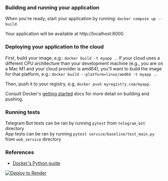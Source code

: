 ### Building and running your application

When you're ready, start your application by running:
`docker compose up --build`.

Your application will be available at http://localhost:8000.

### Deploying your application to the cloud

First, build your image, e.g.: `docker build -t myapp .`.
If your cloud uses a different CPU architecture than your development
machine (e.g., you are on a Mac M1 and your cloud provider is amd64),
you'll want to build the image for that platform, e.g.:
`docker build --platform=linux/amd64 -t myapp .`.

Then, push it to your registry, e.g. `docker push myregistry.com/myapp`.

Consult Docker's [getting started](https://docs.docker.com/go/get-started-sharing/)
docs for more detail on building and pushing.

### Running tests
Telegram Bot tests can be ran by running `pytest` from `telegram_bot` directory <br>
App tests can be ran by running `pytest service/baseline/test_main.py` from `web_service` directory

### References
* [Docker's Python guide](https://docs.docker.com/language/python/)

[![Deploy to Render](https://render.com/images/deploy-to-render-button.svg)](https://render.com/deploy)